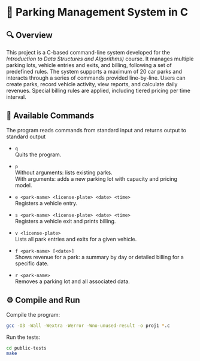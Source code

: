 # 🚙 Parking Management System in C

## 🔍 Overview
This project is a C-based command-line system developed for the *Introduction to Data Structures and Algorithms)* course. It manages multiple parking lots, vehicle entries and exits, and billing, following a set of predefined rules.
The system supports a maximum of 20 car parks and interacts through a series of commands provided line-by-line. Users can create parks, record vehicle activity, view reports, and calculate daily revenues. Special billing rules are applied, including tiered pricing per time interval.

## 🧾 Available Commands
The program reads commands from standard input and returns output to standard output

- `q`  
  Quits the program.

- `p`  
  Without arguments: lists existing parks.  
  With arguments: adds a new parking lot with capacity and pricing model.

- `e <park-name> <license-plate> <date> <time>`  
  Registers a vehicle entry.

- `s <park-name> <license-plate> <date> <time>`  
  Registers a vehicle exit and prints billing.

- `v <license-plate>`  
  Lists all park entries and exits for a given vehicle.

- `f <park-name> [<date>]`  
  Shows revenue for a park: a summary by day or detailed billing for a specific date.

- `r <park-name>`  
  Removes a parking lot and all associated data.

## ⚙️ Compile and Run
Compile the program:
```bash
gcc -O3 -Wall -Wextra -Werror -Wno-unused-result -o proj1 *.c
```

Run the tests:
```bash
cd public-tests
make
```
